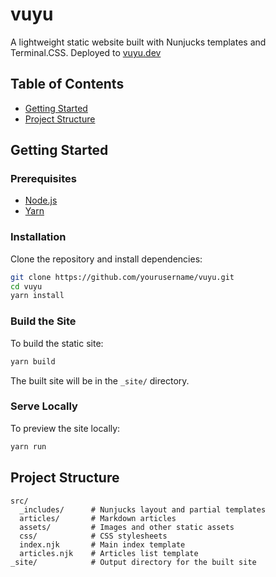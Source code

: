 # vuyu

A lightweight static website built with Nunjucks templates and Terminal.CSS. Deployed to [vuyu.dev](https://www.vuyu.dev)

## Table of Contents
- [Getting Started](#getting-started)
- [Project Structure](#project-structure)

## Getting Started

### Prerequisites

- [Node.js](https://nodejs.org/)
- [Yarn](https://yarnpkg.com/)

### Installation

Clone the repository and install dependencies:

```bash
git clone https://github.com/yourusername/vuyu.git
cd vuyu
yarn install
```

### Build the Site

To build the static site:

```bash
yarn build
```

The built site will be in the `_site/` directory.

### Serve Locally

To preview the site locally:

```bash
yarn run
```

## Project Structure

```plaintext
src/
  _includes/      # Nunjucks layout and partial templates
  articles/       # Markdown articles
  assets/         # Images and other static assets
  css/            # CSS stylesheets
  index.njk       # Main index template
  articles.njk    # Articles list template
_site/            # Output directory for the built site
```
